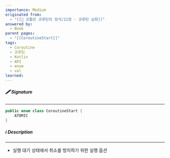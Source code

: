 ```yaml
---
importance: Medium
originated from:
  - "[[📘 코틀린 코루틴의 정석/11장 - 코루틴 심화]]"
answered by:
  - Book
parent pages:
  - "[[CoroutineStart]]"
tags:
  - Coroutine
  - 코루틴
  - Kotlin
  - API
  - enum
  - val
learned:
---
```

##### 🖋️ Signature
---
```Kotlin
public enum class CoroutineStart {
    ATOMIC
}
```

##### ℹ️ Description
---
- 실행 대기 상태에서 취소를 방지하기 위한 실행 옵션
